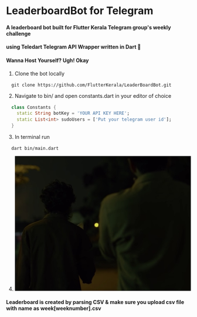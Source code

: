 # LeaderboardBot for Telegram

#### A leaderboard bot built for Flutter Kerala Telegram group's weekly challenge
#### using Teledart Telegram API Wrapper written in Dart 💙
 
#### Wanna Host Yourself? Ugh! Okay

1. Clone the bot locally
``` shell
  git clone https://github.com/FlutterKerala/LeaderBoardBot.git
```
2. Navigate to bin/ and open constants.dart in your editor of choice
``` dart
  class Constants {
    static String botKey = 'YOUR API KEY HERE';
    static List<int> sudoUsers = ['Put your telegram user id'];
  }
```

3. In terminal run 
``` shell
  dart bin/main.dart
```

4. ![And it begins](./caeser.jpg)

#### Leaderboard is created by parsing CSV & make sure you upload csv file with name as week[weeknumber].csv
